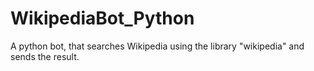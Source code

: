 # WikipediaBot_Python
A python bot, that searches Wikipedia using the library "wikipedia" and sends the result.
